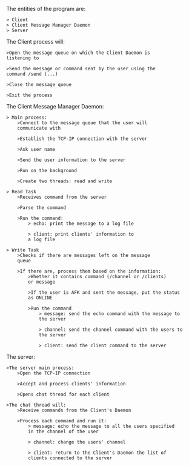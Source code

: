 The entities of the program are:

    > Client
    > Client Message Manager Daemon
    > Server

The Client process will:

    >Open the message queue on which the Client Daemon is
    listening to

    >Send the message or command sent by the user using the
    command /send (...)

    >Close the message queue

    >Exit the process

The Client Message Manager Daemon:

    > Main process:
        >Connect to the message queue that the user will
        communicate with

        >Establish the TCP-IP connection with the server

        >Ask user name

        >Send the user information to the server

        >Run on the background

        >Create two threads: read and write

    > Read Task
        >Receives command from the server

        >Parse the command

        >Run the command:
            > echo: print the message to a log file

            > client: print clients' information to
            a log file

    > Write Task
        >Checks if there are messages left on the message
        queue

        >If there are, process them based on the information:
            >Whether it contains command (/channel or /clients)
            or message

            >If the user is AFK and sent the message, put the status
            as ONLINE

            >Run the command
                > message: send the echo command with the message to
                the server

                > channel: send the channel command with the users to
                the server

                > client: send the client command to the server

The server:

    >The server main process:
        >Open the TCP-IP connection

        >Accept and process clients' information

        >Opens chat thread for each client

    >The chat thread will:
        >Receive commands from the Client's Daemon

        >Process each command and run it:
            > message: echo the message to all the users specified
            in the channel of the user

            > channel: change the users' channel

            > client: return to the Client's Daemon the list of
            clients connected to the server
